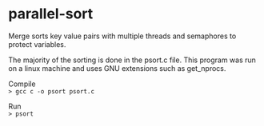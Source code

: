 # parallel-sort
Merge sorts key value pairs with multiple threads and semaphores to protect variables.

The majority of the sorting is done in the psort.c file. This program was run on a linux machine and uses GNU extensions such as get_nprocs.

Compile <br>
`> gcc c -o psort psort.c`

Run <br>
`> psort`
